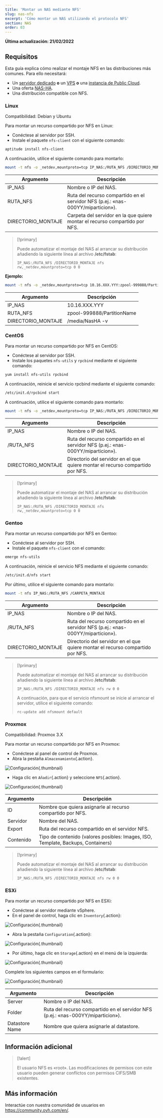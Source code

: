 ```yaml
---
title: 'Montar un NAS mediante NFS'
slug: nas-nfs
excerpt: 'Cómo montar un NAS utilizando el protocolo NFS'
section: NAS
order: 03
---
```


**Última actualización: 21/02/2022**

## Requisitos

Esta guía explica cómo realizar el montaje NFS en las distribuciones más comunes. Para ello necesitará:

- Un [servidor dedicado](https://www.ovhcloud.com/es/bare-metal/) **o** un [VPS](https://www.ovhcloud.com/es/vps/) **o** una [instancia de Public Cloud](https://www.ovhcloud.com/es/public-cloud/).
- Una oferta [NAS-HA](https://www.ovh.com/world/es/nas/).
- Una distribución compatible con NFS.


### Linux

Compatibilidad: Debian y Ubuntu 

Para montar un recurso compartido por NFS en Linux:

- Conéctese al servidor por SSH.
- Instale el paquete `nfs-client` con el siguiente comando:


```sh
aptitude install nfs-client
```

A continuación, utilice el siguiente comando para montarlo: 


```sh
mount -t nfs -o _netdev,mountproto=tcp IP_NAS:/RUTA_NFS /DIRECTORIO_MONTAJE
```

|Argumento|Descripción|
|---|---|
|IP_NAS|Nombre o IP del NAS.|
|RUTA_NFS|Ruta del recurso compartido en el servidor NFS (p.ej.: «nas-000YY/miparticion»).|
|DIRECTORIO_MONTAJE|Carpeta del servidor en la que quiere montar el recurso compartido por NFS.|


> [!primary]
>
> Puede automatizar el montaje del NAS al arrancar su distribución añadiendo la siguiente línea al archivo **/etc/fstab**:
> 
> ```
> IP_NAS:/RUTA_NFS /DIRECTORIO_MONTAJE nfs rw,_netdev,mountproto=tcp 0 0
> ```
>

**Ejemplo:**

```sh
mount -t nfs -o _netdev,mountproto=tcp 10.16.XXX.YYY:zpool-999888/PartitionName /media/NasHA -v
```

|Argumento|Descripción|
|---|---|
|IP_NAS|10.16.XXX.YYY|
|RUTA_NFS|zpool-999888/PartitionName|
|DIRECTORIO_MONTAJE|/media/NasHA -v|

### CentOS

Para montar un recurso compartido por NFS en CentOS:

- Conéctese al servidor por SSH.
- Instale los paquetes `nfs-utils` y `rpcbind` mediante el siguiente comando:


```sh
yum install nfs-utils rpcbind
```

A continuación, reinicie el servicio rpcbind mediante el siguiente comando:


```sh
/etc/init.d/rpcbind start
```

A continuación, utilice el siguiente comando para montarlo: 

```sh
mount -t nfs -o _netdev,mountproto=tcp IP_NAS:/RUTA_NFS /DIRECTORIO_MONTAJE
```

|Argumento|Descripción|
|---|---|
|IP_NAS|Nombre o IP del NAS.|
|/RUTA_NFS|Ruta del recurso compartido en el servidor NFS (p.ej.: «nas-000YY/miparticion»).|
|DIRECTORIO_MONTAJE|Directorio del servidor en el que quiere montar el recurso compartido por NFS.|


> [!primary]
>
> Puede automatizar el montaje del NAS al arrancar su distribución añadiendo la siguiente línea al archivo **/etc/fstab**:
> 
> ```
> IP_NAS:/RUTA_NFS /DIRECTORIO_MONTAJE nfs rw,_netdev,mountproto=tcp 0 0
> ```
>

### Gentoo

Para montar un recurso compartido por NFS en Gentoo:

- Conéctese al servidor por SSH.
- Instale el paquete `nfs-client` con el comando:


```sh
emerge nfs-utils
```

A continuación, reinicie el servicio NFS mediante el siguiente comando:

```sh
/etc/init.d/nfs start
```

Por último, utilice el siguiente comando para montarlo:


```sh
mount -t nfs IP_NAS:/RUTA_NFS /CARPETA_MONTAJE
```

|Argumento|Descripción|
|---|---|
|IP_NAS|Nombre o IP del NAS.|
|/RUTA_NFS|Ruta del recurso compartido en el servidor NFS (p.ej.: «nas-000YY/miparticion»).|
|DIRECTORIO_MONTAJE|Directorio del servidor en el que quiere montar el recurso compartido por NFS.|


> [!primary]
>
> Puede automatizar el montaje del NAS al arrancar su distribución añadiendo la siguiente línea al archivo **/etc/fstab**:
> 
> ```
> IP_NAS:/RUTA_NFS /DIRECTORIO_MONTAJE nfs rw 0 0
> ```
> 
> A continuación, para que el servicio nfsmount se inicie al arrancar el servidor, utilice el siguiente comando:
> 
> ```
> rc-update add nfsmount default
> ```
>

### Proxmox

Compatibilidad: Proxmox 3.X

Para montar un recurso compartido por NFS en Proxmox:

- Conéctese al panel de control de Proxmox.
- Abra la pestaña `Almacenamiento`{.action}.


![Configuración](images/img_4647.jpg){.thumbnail}

- Haga clic en `Añadir`{.action} y seleccione `NFS`{.action}.


![Configuración](images/img_4648.jpg){.thumbnail}


|Argumento|Descripción|
|---|---|
|ID|Nombre que quiera asignarle al recurso compartido por NFS.|
|Servidor|Nombre del NAS.|
|Export|Ruta del recurso compartido en el servidor NFS.|
|Contenido|Tipo de contenido (valores posibles: Images, ISO, Template, Backups, Containers)|


> [!primary]
>
> Puede automatizar el montaje del NAS al arrancar su distribución añadiendo la siguiente línea al archivo **/etc/fstab**:
> 
> ```
> IP_NAS:/RUTA_NFS /DIRECTORIO_MONTAJE nfs rw 0 0
> ```
>

### ESXi

Para montar un recurso compartido por NFS en ESXi:

- Conéctese al servidor mediante vSphere.
- En el panel de control, haga clic en `Inventory`{.action}: 


![Configuración](images/esxi_1.jpg){.thumbnail}

- Abra la pestaña `Configuration`{.action}:


![Configuración](images/esxi_2.jpg){.thumbnail}

- Por último, haga clic en `Storage`{.action} en el menú de la izquierda:


![Configuración](images/esxi_3.jpg){.thumbnail}

Complete los siguientes campos en el formulario:


![Configuración](images/esxi_4.jpg){.thumbnail}

|Argumento|Descripción|
|---|---|
|Server|Nombre o IP del NAS.|
|Folder|Ruta del recurso compartido en el servidor NFS (p.ej.: «nas-000YY/miparticion»).|
|Datastore Name|Nombre que quiera asignarle al datastore.|


## Información adicional


> [!alert]
>
> El usuario NFS es «root». Las modificaciones de permisos con este usuario pueden generar conflictos con permisos CIFS/SMB existentes.
> 

## Más información

Interactúe con nuestra comunidad de usuarios en <https://community.ovh.com/en/>.